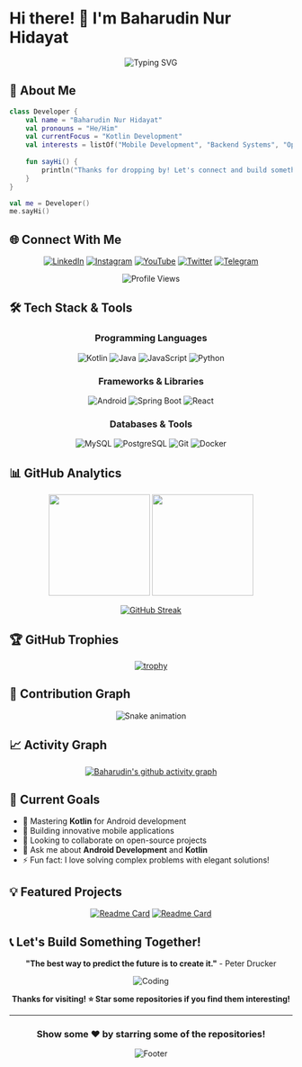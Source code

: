 # Hi there! 👋 I'm Baharudin Nur Hidayat

<div align="center">
  
  ![Typing SVG](https://readme-typing-svg.herokuapp.com?font=Fira+Code&size=30&duration=3000&pause=1000&color=00D9FF&center=true&vCenter=true&width=600&lines=Welcome+to+my+GitHub!;I'm+a+passionate+developer;Currently+learning+Kotlin;Let's+build+something+amazing!)
  
</div>

## 🚀 About Me

```kotlin
class Developer {
    val name = "Baharudin Nur Hidayat"
    val pronouns = "He/Him"
    val currentFocus = "Kotlin Development"
    val interests = listOf("Mobile Development", "Backend Systems", "Open Source")
    
    fun sayHi() {
        println("Thanks for dropping by! Let's connect and build something amazing together! 🚀")
    }
}

val me = Developer()
me.sayHi()
```

## 🌐 Connect With Me

<div align="center">
  
  [![LinkedIn](https://img.shields.io/badge/LinkedIn-0077B5?style=for-the-badge&logo=linkedin&logoColor=white&animation=pulse)](https://www.linkedin.com/in/baharudin-nur-hidayat-432522203)
  [![Instagram](https://img.shields.io/badge/Instagram-E4405F?style=for-the-badge&logo=instagram&logoColor=white)](https://www.instagram.com/dayat.b_/)
  [![YouTube](https://img.shields.io/badge/YouTube-FF0000?style=for-the-badge&logo=youtube&logoColor=white)](https://youtube.com/@your-channel)
  [![Twitter](https://img.shields.io/badge/Twitter-1DA1F2?style=for-the-badge&logo=twitter&logoColor=white)](https://twitter.com/your-handle)
  [![Telegram](https://img.shields.io/badge/Telegram-2CA5E0?style=for-the-badge&logo=telegram&logoColor=white)](https://t.me/your-handle)
  
  ![Profile Views](https://komarev.com/ghpvc/?username=baharudindayat&style=for-the-badge&color=brightgreen&label=PROFILE+VIEWS)
  
</div>

## 🛠️ Tech Stack & Tools

<div align="center">

### Programming Languages
![Kotlin](https://img.shields.io/badge/Kotlin-7F52FF?style=for-the-badge&logo=kotlin&logoColor=white)
![Java](https://img.shields.io/badge/Java-ED8B00?style=for-the-badge&logo=java&logoColor=white)
![JavaScript](https://img.shields.io/badge/JavaScript-F7DF1E?style=for-the-badge&logo=javascript&logoColor=black)
![Python](https://img.shields.io/badge/Python-3776AB?style=for-the-badge&logo=python&logoColor=white)

### Frameworks & Libraries
![Android](https://img.shields.io/badge/Android-3DDC84?style=for-the-badge&logo=android&logoColor=white)
![Spring Boot](https://img.shields.io/badge/Spring_Boot-6DB33F?style=for-the-badge&logo=spring-boot&logoColor=white)
![React](https://img.shields.io/badge/React-20232A?style=for-the-badge&logo=react&logoColor=61DAFB)

### Databases & Tools
![MySQL](https://img.shields.io/badge/MySQL-005C84?style=for-the-badge&logo=mysql&logoColor=white)
![PostgreSQL](https://img.shields.io/badge/PostgreSQL-316192?style=for-the-badge&logo=postgresql&logoColor=white)
![Git](https://img.shields.io/badge/GIT-E44C30?style=for-the-badge&logo=git&logoColor=white)
![Docker](https://img.shields.io/badge/Docker-2CA5E0?style=for-the-badge&logo=docker&logoColor=white)

</div>

## 📊 GitHub Analytics

<div align="center">
  
  <img height="180em" src="https://github-readme-stats.vercel.app/api?username=baharudindayat&show_icons=true&theme=tokyonight&include_all_commits=true&count_private=true&hide_border=true"/>
  <img height="180em" src="https://github-readme-stats.vercel.app/api/top-langs/?username=baharudindayat&layout=compact&langs_count=8&theme=tokyonight&hide_border=true"/>
  
</div>

<div align="center">
  
  [![GitHub Streak](https://github-readme-streak-stats.herokuapp.com?user=baharudindayat&theme=tokyonight&hide_border=true&stroke=0000&background=0D1117&ring=5BCDEC&fire=5BCDEC&currStreakNum=FFFFFF&sideNums=5BCDEC&currStreakLabel=5BCDEC&sideLabels=5BCDEC&dates=5BCDEC)](https://git.io/streak-stats)
  
</div>

## 🏆 GitHub Trophies

<div align="center">
  
  [![trophy](https://github-profile-trophy.vercel.app/?username=baharudindayat&theme=tokyonight&no-frame=true&no-bg=true&margin-w=4&row=1)](https://github.com/ryo-ma/github-profile-trophy)
  
</div>

## 🐍 Contribution Graph

<div align="center">
  
  ![Snake animation](https://github.com/baharudindayat/baharudindayat/blob/output/github-contribution-grid-snake.svg)
  
</div>

## 📈 Activity Graph

<div align="center">
  
  [![Baharudin's github activity graph](https://github-readme-activity-graph.vercel.app/graph?username=baharudindayat&theme=tokyo-night&hide_border=true)](https://github.com/ashutosh00710/github-readme-activity-graph)
  
</div>

## 🎯 Current Goals

- 🌱 Mastering **Kotlin** for Android development
- 🔭 Building innovative mobile applications
- 👯 Looking to collaborate on open-source projects
- 💬 Ask me about **Android Development** and **Kotlin**
- ⚡ Fun fact: I love solving complex problems with elegant solutions!

## 💡 Featured Projects

<div align="center">

[![Readme Card](https://github-readme-stats.vercel.app/api/pin/?username=baharudindayat&repo=your-awesome-project&theme=tokyonight&hide_border=true)](https://github.com/baharudindayat/your-awesome-project)
[![Readme Card](https://github-readme-stats.vercel.app/api/pin/?username=baharudindayat&repo=another-cool-project&theme=tokyonight&hide_border=true)](https://github.com/baharudindayat/another-cool-project)

</div>

## 📞 Let's Build Something Together!

<div align="center">
  
  **"The best way to predict the future is to create it."** - Peter Drucker
  
  ![Coding](https://media.giphy.com/media/qgQUggAC3Pfv687qPC/giphy.gif)
  
  **Thanks for visiting! ⭐ Star some repositories if you find them interesting!**
  
</div>

---

<div align="center">
  
  ### Show some ❤️ by starring some of the repositories!
  
  ![Footer](https://capsule-render.vercel.app/api?type=waving&color=gradient&height=100&section=footer)
  
</div>
